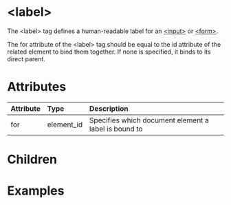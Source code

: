 # &lt;label&gt;

The &lt;label&gt; tag defines a human-readable label for an [&lt;input&gt;](input.md) or [&lt;form&gt;](form.md).

The for attribute of the &lt;label&gt; tag should be equal to the id attribute of the related element to bind them together. If none is specified, it binds to its direct parent.

# Attributes

| Attribute        | Type           | Description  |
| :--------------- |:---------------| :------------|
| for | element_id | Specifies which document element a label is bound to |

# Children


# Examples

